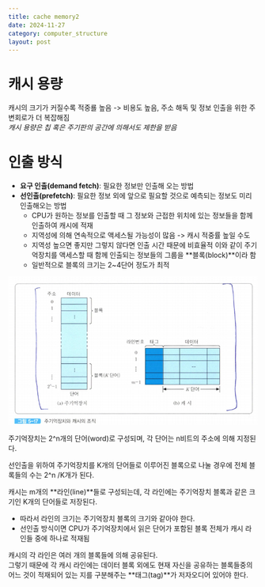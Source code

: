 ```yaml
---
title: cache memory2
date: 2024-11-27
category: computer_structure
layout: post
---
```

# 캐시 용량
캐시의 크기가 커질수록 적중룔 높음 -> 비용도 높음, 주소 해독 및 정보 인출을 위한 주변회로가 더 복잡해짐  
*캐시 용량은 칩 혹은 주기판의 공간에 의해서도 제한을 받음*  

# 인출 방식

- **요구 인출(demand fetch)**: 필요한 정보만 인출해 오는 방법  
- **선인출(prefetch)**: 필요한 정보 외에 앞으로 필요할 것으로 예측되는 정보도 미리 인출해오는 방법  
    - CPU가 원하는 정보를 인출할 때 그 정보와 근접한 위치에 있는 정보들을 함께 인출하여 캐시에 적재
    - 지역성에 의해 연속적으로 액세스될 가능성이 많음 -> 캐시 적중률 높일 수도
    - 지역성 높으면 좋지만 그렇지 않다면 인출 시간 때문에 비효율적
이와 같이 주기억장치를 액세스할 때 함께 인출되는 정보들의 그룹을 **블록(block)**이라 함  
    - 일반적으로 블록의 크기는 2~4단어 정도가 최적

![alt text](image-57.png)  

주기억장치는 2^n개의 단어(word)로 구성되며, 각 단어는 n비트의 주소에 의해 지정된다.  

선인출을 위하여 주기억장치를 K개의 단어들로 이루어진 블록으로 나눌 경우에 전체 블록들의 수는 2^n /K개가 된다.  

캐시는 m개의 **라인(line)**들로 구성되는데, 각 라인에는 주기억장치 블록과 같은 크기인 K개의 단어들로 저장된다.  
- 따라서 라인의 크기는 주기억장치 블록의 크기와 같아야 한다.  
- 선인출 방식이면 CPU가 주기억장치에서 읽은 단어가 포함된 블록 전체가 캐시 라인들 중에 하나로 적재됨

캐시의 각 라인은 여러 개의 블록들에 의해 공유된다.  
그렇기 때문에 각 캐시 라인에는 데이터 블록 외에도 현재 자신을 공유하는 블록들중의 어느 것이 적재되어 있는 지를 구분해주는 **태그(tag)**가 저자오디어 있어야 한다.  




